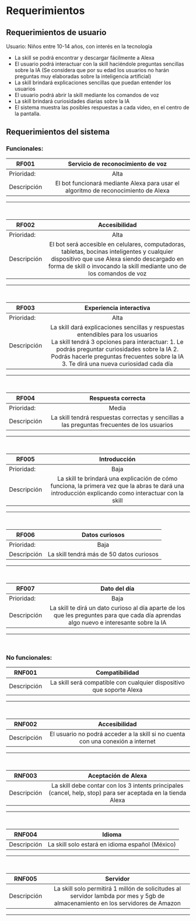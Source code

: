 # Requerimientos

## Requerimientos de usuario

Usuario: Niños entre 10-14 años, con interés en la tecnología
  - La skill se podrá encontrar y descargar fácilmente a Alexa 
  - El usuario podrá interactuar con la skill haciéndole preguntas sencillas sobre la IA (Se considera que por su edad los usuarios no harán preguntas muy elaboradas sobre la inteligencia artificial)
  - La skill brindará explicaciones sencillas que puedan entender los usuarios
  - El usuario podrá abrir la skill mediante los comandos de voz
  - La skill brindará curiosidades diarias sobre la IA
  - El sistema muestra las posibles respuestas a cada video, en el centro de la pantalla.

## Requerimientos del sistema
  

### Funcionales: 
| RF001   |      Servicio de reconocimiento de voz    |  
|----------|:-------------:|
| Prioridad:| Alta |
| Descripción |El bot funcionará mediante Alexa para usar el algoritmo de reconocimiento de Alexa |

***
<br>

| RF002   |      Accesibilidad     |  
|----------|:-------------:|
| Prioridad:| Alta |
| Descripción |El bot será accesible en celulares, computadoras, tabletas, bocinas inteligentes y cualquier dispositivo que use Alexa siendo descargado en forma de skill o invocando la skill mediante uno de los comandos de voz|

***
<br>

| RF003   |       Experiencia interactiva    |  
|----------|:-------------:|
| Prioridad:| Alta |
| Descripción |La skill dará explicaciones sencillas y respuestas entendibles para los usuarios <br> La skill tendrá 3 opciones para interactuar: 1. Le podrás preguntar curiosidades sobre la IA 2. Podrás hacerle preguntas frecuentes sobre la IA  3. Te dirá una nueva curiosidad cada día  |

***
<br>

| RF004   |      Respuesta correcta      |  
|----------|:-------------:|
| Prioridad:| Media |
| Descripción | La skill tendrá respuestas correctas y sencillas a las preguntas frecuentes de los usuarios |

***
<br>


| RF005   |     Introducción    |  
|----------|:-------------:|
| Prioridad:| Baja |
| Descripción |La skill te brindará una explicación de cómo funciona, la primera vez que la abras te dará una introducción explicando como interactuar con la skill  |

***
<br>

| RF006   |      Datos curiosos      |  
|----------|:-------------:|
| Prioridad:| Baja |
| Descripción |La skill tendrá más de 50 datos curiosos |

***
<br>


| RF007   |      Dato del día     |  
|----------|:-------------:|
| Prioridad:| Baja |
| Descripción |La skill te dirá un dato curioso al día aparte de los que les preguntes para que cada día aprendas algo nuevo e interesante sobre la IA|
***
<br>





### No funcionales:
| RNF001   |      Compatibilidad      |  
|----------|:-------------:|
| Descripción | La skill será compatible con cualquier dispositivo que soporte Alexa |

***
<br>

| RNF002   |    Accesibilidad       |  
|----------|:-------------:|
| Descripción | El usuario no podrá acceder a la skill si no cuenta con una conexión a internet |

***

<br>

| RNF003   |    Aceptación de Alexa      |  
|----------|:-------------:|
| Descripción | La skill debe contar con los 3 intents principales (cancel, help, stop) para ser aceptada en la tienda Alexa |

***
<br>

| RNF004   |    Idioma    |  
|----------|:-------------:|
| Descripción | La skill solo estará en idioma español (México)|

***
<br>

| RNF005   |    Servidor     |  
|----------|:-------------:|
| Descripción | La skill solo permitirá 1 millón de solicitudes al servidor lambda por mes y 5gb de almacenamiento en los servidores de Amazon |

***

